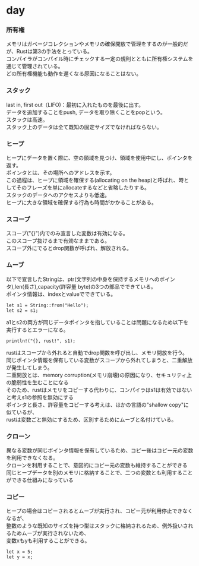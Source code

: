 # day
### 所有権
メモリはガベージコレクションやメモリの確保開放で管理をするのが一般的だが、Rustは第3の手法をとっている。<br>
コンパイラがコンパイル時にチェックする一定の規則とともに所有権システムを通じて管理されている。<br>
どの所有権機能も動作を遅くなる原因になることはない。<br>

### スタック
last in, first out（LIFO)：最初に入れたものを最後に出す。<br>
データを追加することをpush, データを取り除くことをpopという。<br>
スタックは高速。<br>
スタック上のデータは全て既知の固定サイズでなければならない。<br>

### ヒープ
ヒープにデータを置く際に、空の領域を見つけ、領域を使用中にし、ポインタを返す。<br>
ポインタとは、その場所へのアドレスを示す。<br>
この過程は、ヒープに領域を確保する(allocating on the heap)と呼ばれ、時としてそのフレーズを単にallocateするなどと省略したりする。<br>
スタックのデータへのアクセスよりも低速。<br>
ヒープに大きな領域を確保する行為も時間がかかることがある。<br>

### スコープ
スコープ("{}")内でのみ宣言した変数は有効になる。<br>
このスコープ抜けるまで有効なままである。<br>
スコープ外にでるとdrop関数が呼ばれ、解放される。<br>

### ムーブ
以下で宣言したStringは、ptr(文字列の中身を保持するメモリへのポインタ),len(長さ),capacity(許容量 byte)の3つの部品でできている。<br>
ポインタ情報は、indexとvalueでできている。<br>
```
let s1 = String::from("Hello");
let s2 = s1;
```
a1とs2の両方が同じデータポインタを指していることは問題になるため以下を実行するとエラーになる。<br>
```
println!("{}, rust!", s1);
```
rustはスコープから外れると自動でdrop関数を呼び出し、メモリ開放を行う。<br>
同じポインタ情報を保有している変数がスコープから外れてしまうと、二重解放が発生してしまう。<br>
二重開放とは、memory corruption(メモリ崩壊)の原因になり、セキュリティ上の脆弱性を生むことになる<br>
そのため、rustはメモリをコピーする代わりに、コンパイラはs1は有効ではないと考えs1の参照を無効にする<br>
ポインタと長さ、許容量をコピーする考えは、ほかの言語の"shallow copy"に似ているが、<br>
rustは変数ごと無効にするため、区別するためにムーブと名付けている。<br>

### クローン
異なる変数が同じポインタ情報を保有しているため、コピー後はコピー元の変数を利用できなくなる。<br>
クローンを利用することで、意図的にコピー元の変数も維持することができる<br>
同じヒープデータを別のメモリに格納することで、二つの変数とも利用することができる仕組みになっている<br>

### コピー
ヒープの場合はコピーされるとムーブが実行され、コピー元が利用停止できなくなるが、<br>
整数のような既知のサイズを持つ型はスタックに格納されるため、例外扱いされるためムーブが実行されないため、<br>
変数xもyも利用することができる。<br>
```
let x = 5;
let y = x;
```
